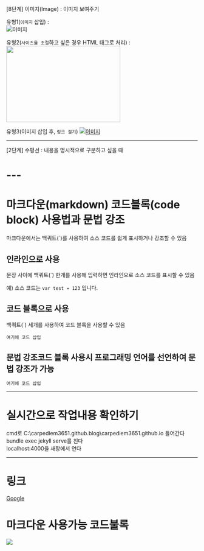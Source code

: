 [8단계] 이미지(Image) : 이미지 보여주기

유형1(`이미지` 삽입) :  
![이미지](https://theorydb.github.io/assets/img/think/2019-06-25-think-future-ai-1.png "인공지능")
  
유형2(`사이즈를 조절`하고 싶은 경우 HTML 태그로 처리) :   
<img src="https://theorydb.github.io/assets/img/think/2019-06-25-think-future-ai-1.png" width="300" height="200"> 

유형3(이미지 삽입 후, `링크 걸기`)
[![이미지](https://theorydb.github.io/assets/img/think/2019-06-25-think-future-ai-1.png)](https://theorydb.github.io/think/2019/06/25/think-future-ai/) 


---
[2단계] 수평선 : 내용을 명시적으로 구분하고 싶을 때

# ---


# 마크다운(markdown) 코드블록(code block) 사용법과 문법 강조
마크다운에서는 백쿼트(`)를 사용하여 소스 코드를 쉽게 표시하거나 강조할 수 있음

## 인라인으로 사용
문장 사이에 백쿼트(`) 한개를 사용해 입력하면 인라인으로 소스 코드를 표시할 수 있음

예) 소스 코드는 `var test = 123` 입니다.

## 코드 블록으로 사용
백쿼트(`) 세개를 사용하여 코드 블록을 사용할 수 있음

 ```
 여기에 코드 삽입
 ```

## 문법 강조코드 블록 사용시 프로그래밍 언어를 선언하여 문법 강조가 가능

 ```python
 여기에 코드 삽입
 ```
---
 # 실시간으로 작업내용 확인하기


 cmd로 C:\carpediem3651.github.blog\carpediem3651.github.io 들어간다  
 bundle exec jekyll serve를 친다  
 localhost:4000을 새창에서 연다

 ---
 # 링크
 [Google](http://www.google.com "구글")


 # 마크다운 사용가능 코드불록
<img src= "https://dsm04pap002files.storage.live.com/y4mQYdCQaKe9j2MPMrslqbELlXpIG_C6-_WlkaMW8s8wrmiHNGMIAYEkSZiH2YF7GfPIhgvYxf3QxQwqnDRzemAjv0pdjMzJ_-Wal-k4lvlyb_gLA5G8wac2QSrR5DFxD5u2CqKtMYhdxyMCK8y85amel4lGQQ2edjz9ue7WiROb-K3vWKCwwbAiFHhahHVFPYV?width=811&height=351&cropmode=none">

 